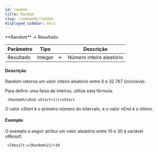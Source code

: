 ```yaml
---
id: random
title: Random
slug: /commands/random
displayed_sidebar: docs
---
```


<!--REF #_command_.Random.Syntax-->**Random**  -> Resultado<!-- END REF-->
<!--REF #_command_.Random.Params-->
| Parâmetro | Tipo |  | Descrição |
| --- | --- | --- | --- |
| Resultado | Integer | &#8592; | Número inteiro aleatório |

<!-- END REF-->

#### Descrição 

<!--REF #_command_.Random.Summary-->Random retorna um valor inteiro aleatório entre 0 e 32 767 (inclusive).<!-- END REF-->

Para definir uma faixa de inteiros, utilize esta fórmula:

```4d
 (Random%(vEnd-vStart+1))+vStart
```

O valor *vStart* é o primeiro número do intervalo, e o valor *vEnd* é o último.

#### Exemplo 

O exemplo a seguir atribui um valor aleatório entre 10 e 30 à variável *vlResult*:

```4d
 vlResult:=(Random%21)+10
```
